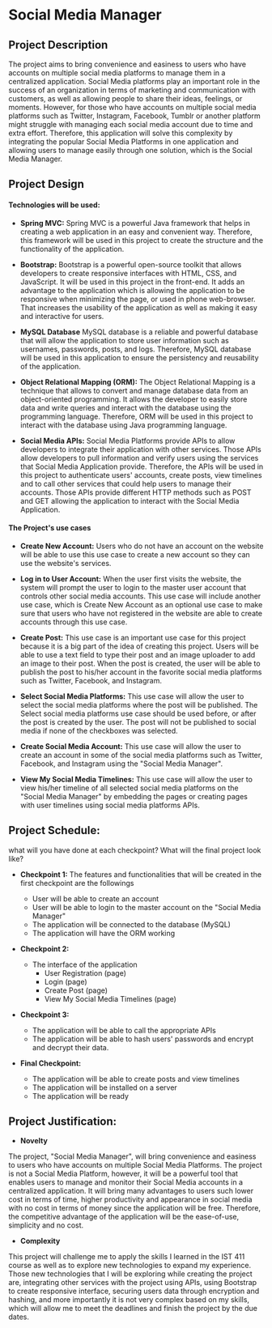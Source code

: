 # Social Media Manager

## Project Description

The project aims to bring convenience and easiness to users who have accounts on multiple social media platforms to manage them in a centralized application. Social Media platforms play an important role in the success of an organization in terms of marketing and communication with customers, as well as allowing people to share their ideas, feelings, or moments. However, for those who have accounts on multiple social media platforms such as Twitter, Instagram, Facebook, Tumblr or another platform might struggle with managing each social media account due to time and extra effort. Therefore, this application will solve this complexity by integrating the popular Social Media Platforms in one application and allowing users to manage easily through one solution, which is the Social Media Manager.

## Project Design


#### Technologies will be used:

- **Spring MVC:**
Spring MVC is a powerful Java framework that helps in creating a web application in an easy and convenient way. Therefore, this framework will be used in this project to create the structure and the functionality of the application. 

- **Bootstrap:**
Bootstrap is a powerful open-source toolkit that allows developers to create responsive interfaces with HTML, CSS, and JavaScript. It will be used in this project in the front-end. It adds an advantage to the application which is allowing the application to be responsive when minimizing the page, or used in phone web-browser. That increases the usability of the application as well as making it easy and interactive for users.

- **MySQL Database**
MySQL database is a reliable and powerful database that will allow the application to store user information such as usernames, passwords, posts, and logs. Therefore, MySQL database will be used in this application to ensure the persistency and reusability of the application.

- **Object Relational Mapping (ORM):**
The Object Relational Mapping is a technique that allows to convert and manage database data from an object-oriented programming. It allows the developer to easily store data and write queries and interact with the database using the programming language. Therefore, ORM will be used in this project to interact with the database using Java programming language.

- **Social Media APIs:**
Social Media Platforms provide APIs to allow developers to integrate their application with other services. Those APIs allow developers to pull information and verify users using the services that Social Media Application provide. Therefore, the APIs will be used in this project to authenticate users' accounts, create posts, view timelines and to call other services that could help users to manage their accounts. Those APIs provide different HTTP methods such as POST and GET allowing the application to interact with the Social Media Application.


#### The Project's use cases

- **Create New Account:** 
Users who do not have an account on the website will be able to use this use case to create a new account so they can use the website's services.

- **Log in to User Account:**
When the user first visits the website, the system will prompt the user to login to the master user account that controls other social media accounts. This use case will include another use case, which is Create New Account as an optional use case to make sure that users who have not registered in the website are able to create accounts through this use case.

- **Create Post:**
This use case is an important use case for this project because it is a big part of the idea of creating this project. Users will be able to use a text field to type their post and an image uploader to add an image to their post. When the post is created, the user will be able to publish the post to his/her account in the favorite social media platforms such as Twitter, Facebook, and Instagram.

- **Select Social Media Platforms:**
This use case will allow the user to select the social media platforms where the post will be published. The Select social media platforms use case should be used before, or after the post is created by the user. The post will not be published to social media if none of the checkboxes was selected.

- **Create Social Media Account:**
This use case will allow the user to create an account in some of the social media platforms such as Twitter, Facebook, and Instagram using the "Social Media Manager".

- **View My Social Media Timelines:**
This use case will allow the user to view his/her timeline of all selected social media platforms on the "Social Media Manager" by embedding the pages or creating pages with user timelines using social media platforms APIs.

## Project Schedule:

what will you have done at each checkpoint? What will the final project look like?

- **Checkpoint 1:**
The features and functionalities that will be created in the first checkpoint are the followings

     * User will be able to create an account   
     * User will be able to login to the master account on the "Social Media Manager"
     * The application will be connected to the database (MySQL)
     * The application will have the ORM working
     
- **Checkpoint 2:**
     * The interface of the application
        * User Registration (page)
        * Login (page)
        * Create Post (page)
        * View My Social Media Timelines (page)
     
     
- **Checkpoint 3:**
     * The application will be able to call the appropriate APIs
     * The application will be able to hash users' passwords and encrypt and decrypt their data.
     
     
- **Final Checkpoint:**    
     * The application will be able to create posts and view timelines
     * The application will be installed on a server
     * The application will be ready

## Project Justification:

- **Novelty** 

The project, "Social Media Manager", will bring convenience and easiness to users who have accounts on multiple Social Media Platforms. The project is not a Social Media Platform, however, it will be a powerful tool that enables users to manage and monitor their Social Media accounts in a centralized application. It will bring many advantages to users such lower cost in terms of time, higher productivity and appearance in social media with no cost in terms of money since the application will be free. Therefore, the competitive advantage of the application will be the ease-of-use, simplicity and no cost.

- **Complexity**

This project will challenge me to apply the skills I learned in the IST 411 course as well as to explore new technologies to expand my experience. Those new technologies that I will be exploring while creating the project are, integrating other services with the project using APIs, using Bootstrap to create responsive interface, securing users data through encryption and hashing, and more importantly it is not very complex based on my skills, which will allow me to meet the deadlines and finish the project by the due dates.
